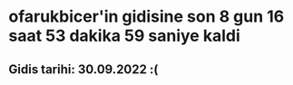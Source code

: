 # ofarukbicer'in gidisine son 8 gun 16 saat 53 dakika 59 saniye kaldi

## Gidis tarihi: 30.09.2022 :(